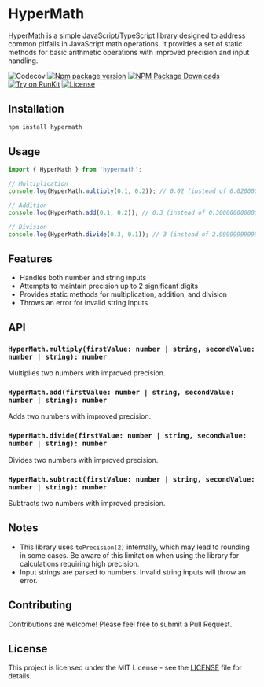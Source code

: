 # HyperMath

HyperMath is a simple JavaScript/TypeScript library designed to address common pitfalls in JavaScript math operations. It provides a set of static methods for basic arithmetic operations with improved precision and input handling.

![Codecov](https://img.shields.io/codecov/c/github/hyperteksolutions/hypermath)
[![Npm package version](https://badgen.net/npm/v/hypermath)](https://npmjs.com/package/hypermath)
[![NPM Package Downloads](https://badgen.net/npm/dt/hypermath)](https://npmjs.com/package/hypermath)
[![Try on RunKit](https://badge.runkitcdn.com/hypermath.svg)](https://runkit.com/npm/hypermath)
[![License](https://img.shields.io/github/license/hyperteksolutions/hypermath)](https://github.com/HypertekSolutions/hypermath/blob/master/LICENSE)

## Installation

```bash
npm install hypermath
```

## Usage

```typescript
import { HyperMath } from 'hypermath';

// Multiplication
console.log(HyperMath.multiply(0.1, 0.2)); // 0.02 (instead of 0.020000000000000004)

// Addition
console.log(HyperMath.add(0.1, 0.2)); // 0.3 (instead of 0.30000000000000004)

// Division
console.log(HyperMath.divide(0.3, 0.1)); // 3 (instead of 2.9999999999999996)
```

## Features

- Handles both number and string inputs
- Attempts to maintain precision up to 2 significant digits
- Provides static methods for multiplication, addition, and division
- Throws an error for invalid string inputs

## API

### `HyperMath.multiply(firstValue: number | string, secondValue: number | string): number`

Multiplies two numbers with improved precision.

### `HyperMath.add(firstValue: number | string, secondValue: number | string): number`

Adds two numbers with improved precision.

### `HyperMath.divide(firstValue: number | string, secondValue: number | string): number`

Divides two numbers with improved precision.

### `HyperMath.subtract(firstValue: number | string, secondValue: number | string): number`

Subtracts two numbers with improved precision.

## Notes

- This library uses `toPrecision(2)` internally, which may lead to rounding in some cases. Be aware of this limitation when using the library for calculations requiring high precision.
- Input strings are parsed to numbers. Invalid string inputs will throw an error.

## Contributing

Contributions are welcome! Please feel free to submit a Pull Request.

## License

This project is licensed under the MIT License - see the [LICENSE](LICENSE) file for details.
